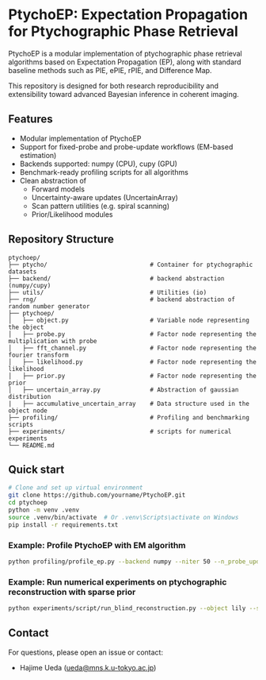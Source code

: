 # PtychoEP: Expectation Propagation for Ptychographic Phase Retrieval

PtychoEP is a modular implementation of ptychographic phase retrieval algorithms based on Expectation Propagation (EP), along with standard baseline methods such as PIE, ePIE, rPIE, and Difference Map.

This repository is designed for both research reproducibility and extensibility toward advanced Bayesian inference in coherent imaging.

## Features
 - Modular implementation of PtychoEP
 - Support for fixed-probe and probe-update workflows (EM-based estimation)
 - Backends supported: numpy (CPU), cupy (GPU)
 - Benchmark-ready profiling scripts for all algorithms
 - Clean abstraction of
    - Forward models
    - Uncertainty-aware updates (UncertainArray)
    - Scan pattern utilities (e.g. spiral scanning)
    - Prior/Likelihood modules

## Repository Structure
```
ptychoep/
├── ptycho/                             # Container for ptychographic datasets
├── backend/                            # backend abstraction (numpy/cupy)
├── utils/                              # Utilities (io)
├── rng/                                # backend abstraction of random number generator
├── ptychoep/
│   ├── object.py                       # Variable node representing the object
│   ├── probe.py                        # Factor node representing the multiplication with probe
│   ├── fft_channel.py                  # Factor node representing the fourier transform
│   ├── likelihood.py                   # Factor node representing the likelihood
│   ├── prior.py                        # Factor node representing the prior
│   ├── uncertain_array.py              # Abstraction of gaussian distribution
|   ├── accumulative_uncertain_array    # Data structure used in the object node
├── profiling/                          # Profiling and benchmarking scripts
├── experiments/                        # scripts for numerical experiments
└── README.md

```

## Quick start
```bash
# Clone and set up virtual environment
git clone https://github.com/yourname/PtychoEP.git
cd ptychoep
python -m venv .venv
source .venv/bin/activate  # Or .venv\Scripts\activate on Windows
pip install -r requirements.txt
```

### Example: Profile PtychoEP with EM algorithm
```bash
python profiling/profile_ep.py --backend numpy --niter 50 --n_probe_update 1
```

### Example: Run numerical experiments on ptychographic reconstruction with sparse prior
```bash
python experiments/script/run_blind_reconstruction.py --object lily --step 16.93 --noise 3.4 --trials 10 --prior sparse
```


## Contact
For questions, please open an issue or contact:
- Hajime Ueda (ueda@mns.k.u-tokyo.ac.jp)